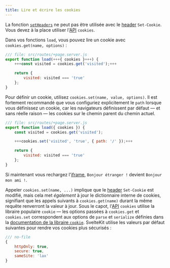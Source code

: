 ```yaml
---
title: Lire et écrire les cookies
---
```


La fonction [`setHeaders`](headers) ne peut pas être utilisée avec le <span class="vo">[header](PUBLIC_SVELTE_SITE_URL/docs/web#header)</span> `Set-Cookie`. Vous devez à la place utiliser l'<span class="vo">[API](PUBLIC_SVELTE_SITE_URL/docs/development#api)</span> `cookies`.

Dans vos fonctions `load`, vous pouvez lire un cookie avec `cookies.get(name, options)` :

```js
/// file: src/routes/+page.server.js
export function load(+++{ cookies }+++) {
	+++const visited = cookies.get('visited');+++

	return {
		visited: visited === 'true'
	};
}
```

Pour définir un cookie, utilisez `cookies.set(name, value, options)`. Il est fortement recommandé que vous configuriez explicitement le `path` lorsque vous définissez un cookie, car les navigateurs définissent par défaut — et sans réelle raison — les cookies sur le chemin parent du chemin actuel.

```js
/// file: src/routes/+page.server.js
export function load({ cookies }) {
	const visited = cookies.get('visited');

	+++cookies.set('visited', 'true', { path: '/' });+++

	return {
		visited: visited === 'true'
	};
}
```

Si maintenant vous rechargez l'<span class="vo">[iframe](PUBLIC_SVELTE_SITE_URL/docs/web#iframe)</span>, `Bonjour étranger !` devient `Bonjour mon ami !`.

Appeler `cookies.set(name, ...)` implique que le <span class="vo">[header](PUBLIC_SVELTE_SITE_URL/docs/web#header)</span> `Set-Cookie` est modifié, mais cela met _également_ à jour le dictionnaire interne de cookies, signifiant que les appels suivants à `cookies.get(name)` durant la même requête renverront la valeur à jour. Sous le capot, l'<span class="vo">[API](PUBLIC_SVELTE_SITE_URL/docs/development#api)</span> `cookies` utilise la libraire populaire `cookie` — les options passées à `cookies.get` et `cookies.set` correspondent aux options de `parse` et `serialize` définies dans la [documentation de la libraire `cookie`](https://github.com/jshttp/cookie#api). SvelteKit utilise les valeurs par défaut suivantes pour rendre vos cookies plus sécurisés :

```js
/// no-file
{
	httpOnly: true,
	secure: true,
	sameSite: 'lax'
}
```
